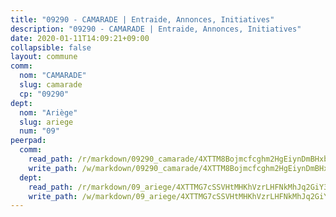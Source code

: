 ```yaml
---
title: "09290 - CAMARADE | Entraide, Annonces, Initiatives"
description: "09290 - CAMARADE | Entraide, Annonces, Initiatives"
date: 2020-01-11T14:09:21+09:00
collapsible: false
layout: commune
comm:
  nom: "CAMARADE"
  slug: camarade
  cp: "09290"
dept:
  nom: "Ariège"
  slug: ariege
  num: "09"
peerpad:
  comm:
    read_path: /r/markdown/09290_camarade/4XTTM8Bojmcfcghm2HgEiynDmBHxb4Ku5aStJxdccVzWK4FbS
    write_path: /w/markdown/09290_camarade/4XTTM8Bojmcfcghm2HgEiynDmBHxb4Ku5aStJxdccVzWK4FbS-K3TgTnNBu3udEPKu6hVci4Zp9eZYmyB7XNpefP8JLi7xFUNLySSJBA2FB6yj2btGy631JZsFqpjQ4HTBEzNQdQC1zJWgtHdBDJqLtZg2rFtu4ec8bsEXjFNXecEGSaRFKb2Whrje
  dept:
    read_path: /r/markdown/09_ariege/4XTTMG7cSSVHtMHKhVzrLHFNkMhJq2GiY37tW1RLaySvmC5m7
    write_path: /w/markdown/09_ariege/4XTTMG7cSSVHtMHKhVzrLHFNkMhJq2GiY37tW1RLaySvmC5m7-K3TgTss1C8HjViVkpwivQX7MahnqC11ekSJQuYEnrMDTmDE1FfJsoB9BatqQw5xZL2YVE8soFWdt5YbjPCiw8Nef7nnDAgssxyMxh5u11RAcuqPo3TLSQutK9TFNiNP3xhEoTkkD
---
```


